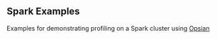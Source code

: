 Spark Examples
--------------

Examples for demonstrating profiling on a Spark cluster using [Opsian](https://www.opsian.com)

